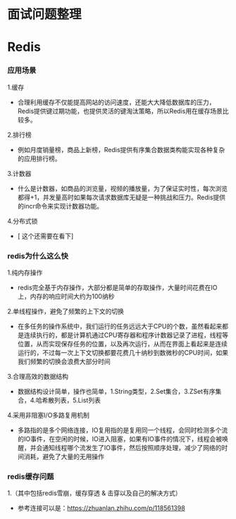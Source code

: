 
# 面试问题整理
# Redis
### 应用场景

1.缓存     
- 合理利用缓存不仅能提高网站的访问速度，还能大大降低数据库的压力，Redis提供键过期功能，也提供灵活的键淘汰策略，所以Redis用在缓存场景比较多。

2.排行榜    
- 例如月度销量榜，商品上新榜，Redis提供有序集合数据类构能实现各种复杂的应用排行榜。

3.计数器    
- 什么是计数器，如商品的浏览量，视频的播放量，为了保证实时性，每次浏览都得+1，并发量高时如果每次请求数据库无疑是一种挑战和压力。Redis提供的incr命令来实现计数器功能。

4.分布式锁
- [ 这个还需要在看下] 

### redis为什么这么快

1.纯内存操作     
- redis完全基于内存操作，大部分都是简单的存取操作，大量时间花费在IO上，内存的响应时间大约为100纳秒

2.单线程操作，避免了频繁的上下文的切换     
- 在多任务的操作系统中，我们运行的任务远远大于CPU的个数，虽然看起来都是连续执行的，都是计算机通过CPU寄存器和程序计数器记录了进程，线程等位置，从而实现保存任务的位置，以及再次运行，从而在界面上看起来是连续运行的，不过每一次上下文切换都要花费几十纳秒到数微秒的CPU时间，如果我们频繁的切换会浪费大部分时间

3.合理高效的数据结构     
- 数据结构设计简单，操作也简单，1.String类型，2.Set集合，3.ZSet有序集合，4.哈希散列表，5.List列表

4.采用非阻塞I/O多路复用机制     
- 多路指的是多个网络连接，IO复用指的是复用同一个线程，会同时检测多个流的IO事件，在空闲的时候，IO进入阻塞，如果有IO事件的情况下，线程会被唤醒，并会通知线程哪个流发生了IO事件，然后按照顺序处理，减少了网络的时间消耗，避免了大量的无用操作

### redis缓存问题

1.（其中包括redis雪崩，缓存穿透 & 击穿以及自己的解决方式）
- 参考连接可以是：https://zhuanlan.zhihu.com/p/118561398
